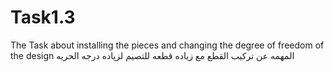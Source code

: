 # Task1.3
The Task about installing the pieces and changing the degree of freedom of the design 
 المهمه عن تركيب القطع مع زياده قطعه للتصيم لزياده درجه الحريه 
